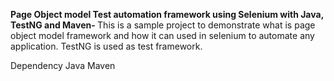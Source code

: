 <b>Page Object model Test automation framework using Selenium with Java, TestNG and Maven-
</b>
This is a sample project to demonstrate what is page object model framework and how it can used in selenium to automate any application. TestNG is used as test framework.

Dependency Java Maven
